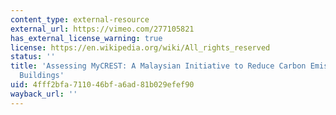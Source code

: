 ```yaml
---
content_type: external-resource
external_url: https://vimeo.com/277105821
has_external_license_warning: true
license: https://en.wikipedia.org/wiki/All_rights_reserved
status: ''
title: 'Assessing MyCREST: A Malaysian Initiative to Reduce Carbon Emissions from
  Buildings'
uid: 4fff2bfa-7110-46bf-a6ad-81b029efef90
wayback_url: ''
---
```

